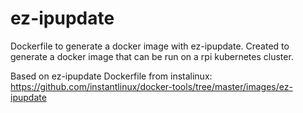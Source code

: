 # ez-ipupdate

Dockerfile to generate a docker image with ez-ipupdate. Created to generate a docker image that can be run on a rpi kubernetes cluster.

Based on ez-ipupdate Dockerfile from instalinux: https://github.com/instantlinux/docker-tools/tree/master/images/ez-ipupdate
